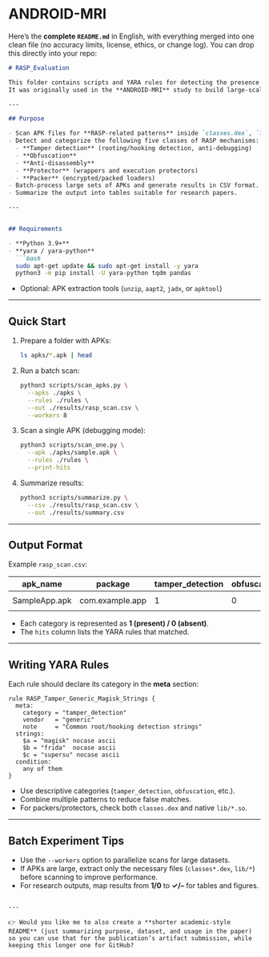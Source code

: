 # ANDROID-MRI

Here’s the **complete `README.md`** in English, with everything merged into one clean file (no accuracy limits, license, ethics, or change log). You can drop this directly into your repo:

```markdown
# RASP_Evaluation

This folder contains scripts and YARA rules for detecting the presence of **Runtime Application Self-Protection (RASP)** mechanisms in Android apps.  
It was originally used in the **ANDROID-MRI** study to build large-scale measurements of RASP prevalence and analyze its effectiveness.

---

## Purpose

- Scan APK files for **RASP-related patterns** inside `classes.dex`, `lib/*.so`, and `assets/*`.
- Detect and categorize the following five classes of RASP mechanisms:
  - **Tamper detection** (rooting/hooking detection, anti-debugging)
  - **Obfuscation**
  - **Anti-disassembly**
  - **Protector** (wrappers and execution protectors)
  - **Packer** (encrypted/packed loaders)
- Batch-process large sets of APKs and generate results in CSV format.
- Summarize the output into tables suitable for research papers.

---


## Requirements

- **Python 3.9+**
- **yara / yara-python**
  ```bash
  sudo apt-get update && sudo apt-get install -y yara
  python3 -m pip install -U yara-python tqdm pandas
````

* Optional: APK extraction tools (`unzip`, `aapt2`, `jadx`, or `apktool`)

---

## Quick Start

1. Prepare a folder with APKs:

   ```bash
   ls apks/*.apk | head
   ```

2. Run a batch scan:

   ```bash
   python3 scripts/scan_apks.py \
     --apks ./apks \
     --rules ./rules \
     --out ./results/rasp_scan.csv \
     --workers 8
   ```

3. Scan a single APK (debugging mode):

   ```bash
   python3 scripts/scan_one.py \
     --apk ./apks/sample.apk \
     --rules ./rules \
     --print-hits
   ```

4. Summarize results:

   ```bash
   python3 scripts/summarize.py \
     --csv ./results/rasp_scan.csv \
     --out ./results/summary.csv
   ```

---

## Output Format

Example `rasp_scan.csv`:

| apk\_name     | package         | tamper\_detection | obfuscation | anti\_disassembly | protector | packer | hits                                          |
| ------------- | --------------- | ----------------- | ----------- | ----------------- | --------- | ------ | --------------------------------------------- |
| SampleApp.apk | com.example.app | 1                 | 0           | 1                 | 0         | 0      | `tamper/generic_rule1; anti_disasm/some_rule` |

* Each category is represented as **1 (present) / 0 (absent)**.
* The `hits` column lists the YARA rules that matched.

---

## Writing YARA Rules

Each rule should declare its category in the **meta** section:

```yara
rule RASP_Tamper_Generic_Magisk_Strings {
  meta:
    category = "tamper_detection"
    vendor   = "generic"
    note     = "Common root/hooking detection strings"
  strings:
    $a = "magisk" nocase ascii
    $b = "frida"  nocase ascii
    $c = "supersu" nocase ascii
  condition:
    any of them
}
```

* Use descriptive categories (`tamper_detection`, `obfuscation`, etc.).
* Combine multiple patterns to reduce false matches.
* For packers/protectors, check both `classes.dex` and native `lib/*.so`.

---

## Batch Experiment Tips

* Use the `--workers` option to parallelize scans for large datasets.
* If APKs are large, extract only the necessary files (`classes*.dex`, `lib/*`) before scanning to improve performance.
* For research outputs, map results from **1/0** to **✓/–** for tables and figures.

```

---

👉 Would you like me to also create a **shorter academic-style README** (just summarizing purpose, dataset, and usage in the paper) so you can use that for the publication’s artifact submission, while keeping this longer one for GitHub?
```
